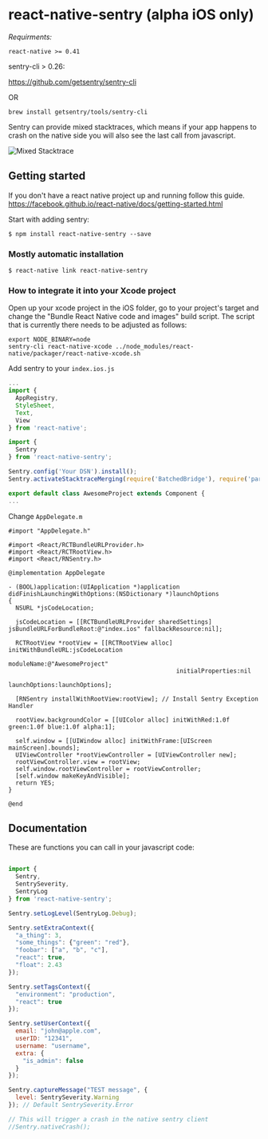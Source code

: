 
# react-native-sentry (alpha iOS only)

*Requirments:*

`react-native >= 0.41`

sentry-cli > 0.26: 

https://github.com/getsentry/sentry-cli

OR

`brew install getsentry/tools/sentry-cli`

Sentry can provide mixed stacktraces, which means if your app happens to crash on the native side you will also see the last call from javascript.

![Mixed Stacktrace](https://github.com/getsentry/react-native-sentry/raw/master/assets/mixed-stacktrace.png)

## Getting started

If you don't have a react native project up and running follow this guide.
https://facebook.github.io/react-native/docs/getting-started.html

Start with adding sentry:

`$ npm install react-native-sentry --save`

### Mostly automatic installation

`$ react-native link react-native-sentry`

### How to integrate it into your Xcode project

Open up your xcode project in the iOS folder, go to your project's target and
change the "Bundle React Native code and images" build script.  The script that
is currently there needs to be adjusted as follows:

```
export NODE_BINARY=node
sentry-cli react-native-xcode ../node_modules/react-native/packager/react-native-xcode.sh
```

Add sentry to your `index.ios.js`

```js
...
import {
  AppRegistry,
  StyleSheet,
  Text,
  View
} from 'react-native';

import {
  Sentry
} from 'react-native-sentry';

Sentry.config('Your DSN').install();
Sentry.activateStacktraceMerging(require('BatchedBridge'), require('parseErrorStack'));

export default class AwesomeProject extends Component {
...
```

Change `AppDelegate.m`

```objc
#import "AppDelegate.h"

#import <React/RCTBundleURLProvider.h>
#import <React/RCTRootView.h>
#import <React/RNSentry.h>

@implementation AppDelegate

- (BOOL)application:(UIApplication *)application didFinishLaunchingWithOptions:(NSDictionary *)launchOptions
{
  NSURL *jsCodeLocation;

  jsCodeLocation = [[RCTBundleURLProvider sharedSettings] jsBundleURLForBundleRoot:@"index.ios" fallbackResource:nil];
  
  RCTRootView *rootView = [[RCTRootView alloc] initWithBundleURL:jsCodeLocation
                                                      moduleName:@"AwesomeProject"
                                               initialProperties:nil
                                                   launchOptions:launchOptions];
  
  [RNSentry installWithRootView:rootView]; // Install Sentry Exception Handler

  rootView.backgroundColor = [[UIColor alloc] initWithRed:1.0f green:1.0f blue:1.0f alpha:1];

  self.window = [[UIWindow alloc] initWithFrame:[UIScreen mainScreen].bounds];
  UIViewController *rootViewController = [UIViewController new];
  rootViewController.view = rootView;
  self.window.rootViewController = rootViewController;
  [self.window makeKeyAndVisible];
  return YES;
}

@end
```

## Documentation

These are functions you can call in your javascript code:

```js

import {
  Sentry,
  SentrySeverity,
  SentryLog
} from 'react-native-sentry';

Sentry.setLogLevel(SentryLog.Debug);

Sentry.setExtraContext({
  "a_thing": 3,
  "some_things": {"green": "red"},
  "foobar": ["a", "b", "c"],
  "react": true,
  "float": 2.43
});

Sentry.setTagsContext({
  "environment": "production",
  "react": true
});

Sentry.setUserContext({
  email: "john@apple.com",
  userID: "12341",
  username: "username",
  extra: {
    "is_admin": false
  }
});

Sentry.captureMessage("TEST message", {
  level: SentrySeverity.Warning
}); // Default SentrySeverity.Error

// This will trigger a crash in the native sentry client
//Sentry.nativeCrash();
```

